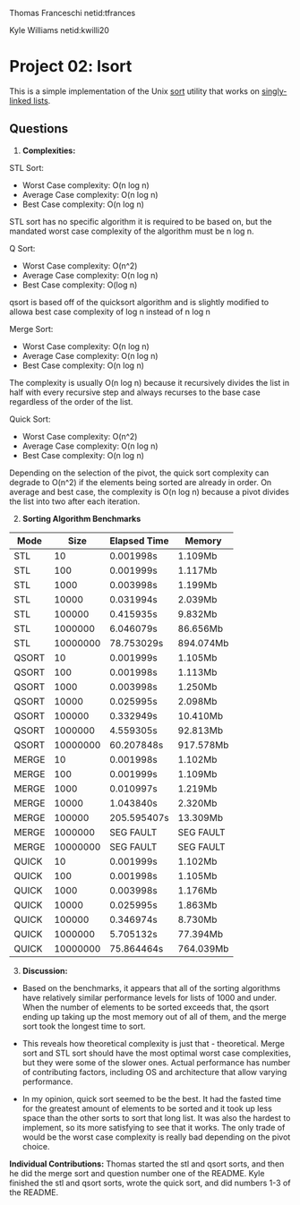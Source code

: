 Thomas Franceschi
netid:tfrances

Kyle Williams
netid:kwilli20


Project 02: lsort
===================

This is a simple implementation of the Unix [sort] utility that works on
[singly-linked lists].

[sort]: http://man7.org/linux/man-pages/man1/sort.1.html
[singly-linked lists]: https://en.wikipedia.org/wiki/Linked_list#Singly_linked_lists

Questions
-
1) **Complexities:**

STL Sort:

- Worst Case complexity: O(n log n)
- Average Case complexity: O(n log n)
- Best Case complexity: O(n log n)

STL sort has no specific algorithm it is required to be based on, but the 
mandated worst case complexity of the algorithm must be n log n.

Q Sort:

- Worst Case complexity: O(n^2)
- Average Case complexity: O(n log n)
- Best Case complexity: O(log n)

qsort is based off of the quicksort algorithm and is slightly modified to 
allowa best case complexity of log n instead of n log n

Merge Sort:

- Worst Case complexity: O(n log n)
- Average Case complexity: O(n log n)
- Best Case complexity: O(n log n)

The complexity is usually O(n log n) because it recursively divides the 
list in half with every recursive step and always recurses to the base case 
regardless of the order of the list. 

Quick Sort:

- Worst Case complexity: O(n^2)
- Average Case complexity: O(n log n)
- Best Case complexity: O(n log n)

Depending on the selection of the pivot, the quick sort complexity can degrade to O(n^2) if the elements being sorted are already in order. On average and best case, the complexity is O(n log n) because a pivot divides the list into two after each iteration.

2) **Sorting Algorithm Benchmarks**

| Mode 	| Size 	  | Elapsed Time  | Memory   |
|---------|-----------|---------------|----------|
| STL		| 10		  | 0.001998s     | 1.109Mb  |
| STL		| 100		  | 0.001999s     | 1.117Mb  |
| STL		| 1000		  | 0.003998s     | 1.199Mb  |
| STL		| 10000	  | 0.031994s     | 2.039Mb  |
| STL		| 100000	  | 0.415935s     | 9.832Mb  |
| STL		| 1000000	  | 6.046079s     | 86.656Mb |
| STL		| 10000000  | 78.753029s    | 894.074Mb|
| QSORT	| 10		  | 0.001999s     | 1.105Mb  |
| QSORT	| 100		  | 0.001998s     | 1.113Mb  |
| QSORT	| 1000		  | 0.003998s     | 1.250Mb  |
| QSORT	| 10000	  | 0.025995s     | 2.098Mb  |
| QSORT	| 100000	  | 0.332949s     | 10.410Mb |
| QSORT	| 1000000	  | 4.559305s     | 92.813Mb |
| QSORT	| 10000000  | 60.207848s    | 917.578Mb|
| MERGE	| 10		  | 0.001998s     | 1.102Mb  |
| MERGE	| 100		  | 0.001999s     | 1.109Mb  |
| MERGE	| 1000		  | 0.010997s     | 1.219Mb  |
| MERGE	| 10000	  | 1.043840s     | 2.320Mb  |
| MERGE	| 100000	  | 205.595407s   | 13.309Mb |
| MERGE	| 1000000	  | SEG FAULT     | SEG FAULT|
| MERGE	| 10000000  | SEG FAULT     | SEG FAULT|
| QUICK	| 10		  | 0.001999s     | 1.102Mb  |
| QUICK	| 100		  | 0.001998s     | 1.105Mb  |
| QUICK	| 1000		  | 0.003998s     | 1.176Mb  |
| QUICK	| 10000	  | 0.025995s     | 1.863Mb  |
| QUICK	| 100000	  | 0.346974s     | 8.730Mb  |
| QUICK	| 1000000	  | 5.705132s     | 77.394Mb |
| QUICK	| 10000000  | 75.864464s    | 764.039Mb|

3) **Discussion:**

- Based on the benchmarks, it appears that all of the sorting algorithms have relatively similar performance levels for lists of 1000 and under. When the number of elements to be sorted exceeds that, the qsort ending up taking up the most memory out of all of them, and the merge sort took the longest time to sort.

- This reveals how theoretical complexity is just that - theoretical. Merge sort and STL sort should have the most optimal worst case complexities, but they were some of the slower ones. Actual performance has number of contributing factors, including OS and architecture that allow varying performance.

- In my opinion, quick sort seemed to be the best. It had the fasted time for the greatest amount of elements to be sorted and it took up less space than the other sorts to sort that long list. It was also the hardest to implement, so its more satisfying to see that it works. The only trade of would be the worst case complexity is really bad depending on the pivot choice.

**Individual Contributions:**
Thomas started the stl and qsort sorts, and then he did the merge sort and question number one of the README. Kyle finished the stl and qsort sorts, wrote the quick sort, and did numbers 1-3 of the README.